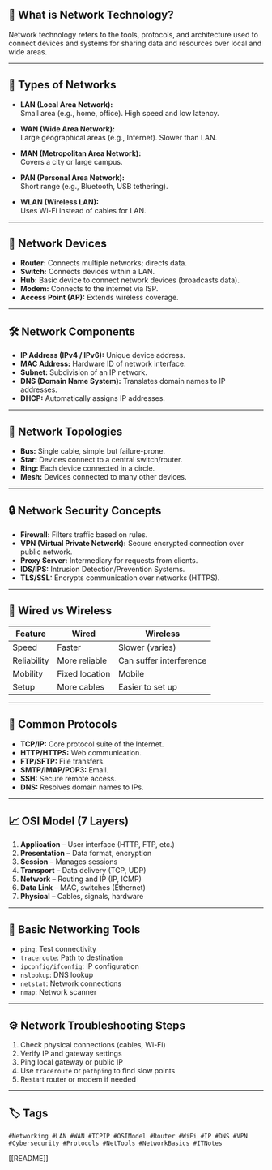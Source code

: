 
## 📖 What is Network Technology?

Network technology refers to the tools, protocols, and architecture used to connect devices and systems for sharing data and resources over local and wide areas.

---

## 🧱 Types of Networks

- **LAN (Local Area Network):**  
  Small area (e.g., home, office). High speed and low latency.

- **WAN (Wide Area Network):**  
  Large geographical areas (e.g., Internet). Slower than LAN.

- **MAN (Metropolitan Area Network):**  
  Covers a city or large campus.

- **PAN (Personal Area Network):**  
  Short range (e.g., Bluetooth, USB tethering).

- **WLAN (Wireless LAN):**  
  Uses Wi-Fi instead of cables for LAN.

---

## 📡 Network Devices

- **Router:** Connects multiple networks; directs data.
- **Switch:** Connects devices within a LAN.
- **Hub:** Basic device to connect network devices (broadcasts data).
- **Modem:** Connects to the internet via ISP.
- **Access Point (AP):** Extends wireless coverage.

---

## 🛠️ Network Components

- **IP Address (IPv4 / IPv6):** Unique device address.
- **MAC Address:** Hardware ID of network interface.
- **Subnet:** Subdivision of an IP network.
- **DNS (Domain Name System):** Translates domain names to IP addresses.
- **DHCP:** Automatically assigns IP addresses.

---

## 🔁 Network Topologies

- **Bus:** Single cable, simple but failure-prone.
- **Star:** Devices connect to a central switch/router.
- **Ring:** Each device connected in a circle.
- **Mesh:** Devices connected to many other devices.

---

## 🔒 Network Security Concepts

- **Firewall:** Filters traffic based on rules.
- **VPN (Virtual Private Network):** Secure encrypted connection over public network.
- **Proxy Server:** Intermediary for requests from clients.
- **IDS/IPS:** Intrusion Detection/Prevention Systems.
- **TLS/SSL:** Encrypts communication over networks (HTTPS).

---

## 📶 Wired vs Wireless

| Feature         | Wired            | Wireless           |
|----------------|------------------|--------------------|
| Speed           | Faster           | Slower (varies)    |
| Reliability     | More reliable    | Can suffer interference |
| Mobility        | Fixed location   | Mobile             |
| Setup           | More cables      | Easier to set up   |

---

## 📡 Common Protocols

- **TCP/IP:** Core protocol suite of the Internet.
- **HTTP/HTTPS:** Web communication.
- **FTP/SFTP:** File transfers.
- **SMTP/IMAP/POP3:** Email.
- **SSH:** Secure remote access.
- **DNS:** Resolves domain names to IPs.

---

## 📈 OSI Model (7 Layers)

1. **Application** – User interface (HTTP, FTP, etc.)
2. **Presentation** – Data format, encryption
3. **Session** – Manages sessions
4. **Transport** – Data delivery (TCP, UDP)
5. **Network** – Routing and IP (IP, ICMP)
6. **Data Link** – MAC, switches (Ethernet)
7. **Physical** – Cables, signals, hardware

---

## 📌 Basic Networking Tools

- `ping`: Test connectivity
- `traceroute`: Path to destination
- `ipconfig/ifconfig`: IP configuration
- `nslookup`: DNS lookup
- `netstat`: Network connections
- `nmap`: Network scanner

---

## ⚙️ Network Troubleshooting Steps

1. Check physical connections (cables, Wi-Fi)
2. Verify IP and gateway settings
3. Ping local gateway or public IP
4. Use `traceroute` or `pathping` to find slow points
5. Restart router or modem if needed

---

## 🏷️ Tags

`#Networking #LAN #WAN #TCPIP #OSIModel #Router #WiFi #IP #DNS #VPN #Cybersecurity #Protocols #NetTools #NetworkBasics #ITNotes`

[[README]]
